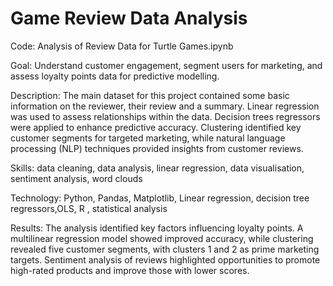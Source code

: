 # Game Review Data Analysis
Code: Analysis of Review Data for Turtle Games.ipynb

Goal: Understand customer engagement, segment users for marketing, and assess loyalty points data for predictive modelling.

Description: The main dataset for this project contained some basic information on the reviewer, their review and a summary. Linear regression was used to assess relationships within the data. Decision trees regressors were applied to enhance predictive accuracy. Clustering identified key customer segments for targeted marketing, while natural language processing (NLP) techniques provided insights from customer reviews. 

Skills: data cleaning, data analysis, linear regression, data visualisation, sentiment analysis, word clouds

Technology: Python, Pandas, Matplotlib, Linear regression, decision tree regressors,OLS, R , statistical analysis

Results: The analysis identified key factors influencing loyalty points. A multilinear regression model showed improved accuracy, while clustering revealed five customer segments, with clusters 1 and 2 as prime marketing targets. Sentiment analysis of reviews highlighted opportunities to promote high-rated products and improve those with lower scores.
